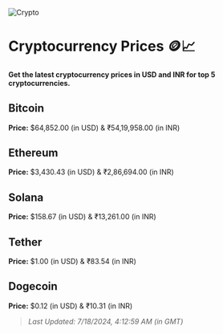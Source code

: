 
![Crypto](https://www.techguide.com.au/wp-content/uploads/2020/11/crypto3.jpeg)

# Cryptocurrency Prices 🪙📈

#### Get the latest cryptocurrency prices in USD and INR for top 5 cryptocurrencies.

## Bitcoin

**Price:** $64,852.00 (in USD) & ₹54,19,958.00 (in INR)

## Ethereum

**Price:** $3,430.43 (in USD) & ₹2,86,694.00 (in INR)

## Solana

**Price:** $158.67 (in USD) & ₹13,261.00 (in INR)

## Tether

**Price:** $1.00 (in USD) & ₹83.54 (in INR)

## Dogecoin

**Price:** $0.12 (in USD) & ₹10.31 (in INR)

> _Last Updated: 7/18/2024, 4:12:59 AM (in GMT)_
